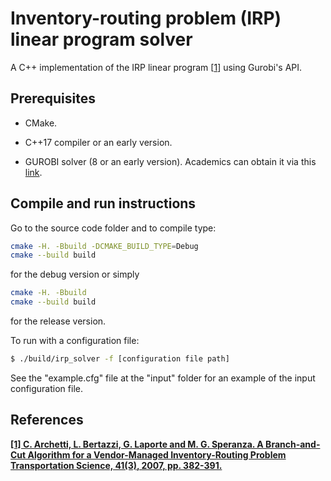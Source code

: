 # Inventory-routing problem (IRP) linear program solver

A C++ implementation of the IRP linear program [[1](#references)] using Gurobi's API.

## Prerequisites

* CMake.

* C++17 compiler or an early version.

* GUROBI solver (8 or an early version). Academics can obtain it via this [link](https://www.gurobi.com/downloads/gurobi-optimizer-eula/#Reg "Gurobi's register page").

## Compile and run instructions

Go to the source code folder and to compile type:

```sh
cmake -H. -Bbuild -DCMAKE_BUILD_TYPE=Debug
cmake --build build
```

for the debug version or simply

```sh
cmake -H. -Bbuild
cmake --build build
```

for the release version.

To run with a configuration file:

```sh
$ ./build/irp_solver -f [configuration file path]
```

See the "example.cfg" file at the "input" folder for an example of the input configuration file.

## References

**[\[1\] C. Archetti, L. Bertazzi, G. Laporte and M. G. Speranza. A Branch-and-Cut Algorithm for a Vendor-Managed Inventory-Routing Problem Transportation Science, 41(3), 2007, pp. 382-391.](https://pubsonline.informs.org/doi/10.1287/trsc.1060.0188)**